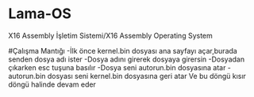 # Lama-OS
X16 Assembly İşletim Sistemi/X16 Assembly Operating System

#Çalışma Mantığı
-İlk önce kernel.bin dosyası ana sayfayı açar,burada senden dosya adı ister
-Dosya adını girerek dosyaya girersin
-Dosyadan çıkarken esc tuşuna basılır
-Dosya seni autorun.bin dosyasına atar
-autorun.bin dosyası seni kernel.bin dosyasına geri atar
Ve bu döngü kısır döngü halinde devam eder
